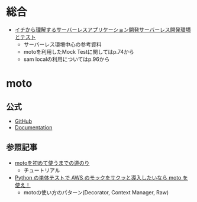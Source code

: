 # 総合
- [イチから理解するサーバーレスアプリケーション開発サーバーレス開発環境とテスト](https://pages.awscloud.com/rs/112-TZM-766/images/20200827_serverless_session2.pdf)
  - サーバーレス環境中心の参考資料
  - motoを利用したMock Testに関してはp.74から
  - sam localの利用についてはp.96から

# moto
## 公式
- [GitHub](https://github.com/spulec/moto)
- [Documentation](http://docs.getmoto.org/en/latest/)

## 参照記事
- [motoを初めて使うまでの道のり](https://qiita.com/aj2727/items/ae64617839c2ed2217d7)
  - チュートリアル
- [Python の単体テストで AWS のモックをサクッと導入したいなら moto を使え！](https://zenn.dev/todoker/articles/python-unittest-moto)
  - motoの使い方のパターン(Decorator, Context Manager, Raw)


